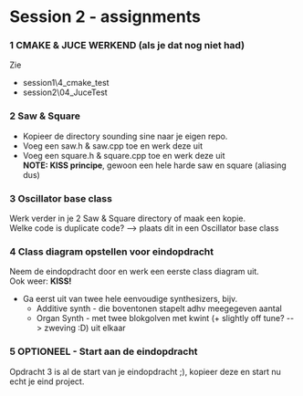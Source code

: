 # Session 2 - assignments

### 1 CMAKE & JUCE WERKEND (als je dat nog niet had)
Zie 
- session1\4_cmake_test
- session2\04_JuceTest

### 2 Saw & Square
- Kopieer de directory sounding sine naar je eigen repo.
- Voeg een saw.h & saw.cpp toe en werk deze uit 
- Voeg een square.h & square.cpp toe en werk deze uit
<br>**NOTE: KISS principe**, gewoon een hele harde saw en square (aliasing dus)

### 3 Oscillator base class
Werk verder in je 2 Saw & Square directory of maak een kopie. 
<br>Welke code is duplicate code? --> plaats dit in een Oscillator base class

### 4 Class diagram opstellen voor eindopdracht 
Neem de eindopdracht door en werk een eerste class diagram uit. 
<br>Ook weer: **KISS!** 
- Ga eerst uit van twee hele eenvoudige synthesizers, bijv. 
  - Additive synth - die boventonen stapelt adhv meegegeven aantal  
  - Organ Synth - met twee blokgolven met kwint (+ slightly off tune? --> zweving :D) uit elkaar 


### 5 OPTIONEEL - Start aan de eindopdracht 
Opdracht 3 is al de start van je eindopdracht ;), kopieer deze en start nu echt je eind project. 